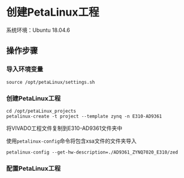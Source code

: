 # 创建PetaLinux工程

系统环境：Ubuntu 18.04.6

## 操作步骤

### 导入环境变量

```shell
source /opt/petaLinux/settings.sh
```

### 创建PetaLinux工程

```shell
cd /opt/petaLinux_projects
petalinux-create -t project --template zynq -n E310-AD9361
```

将VIVADO工程文件复制到E310-AD9361文件夹中

使用`petalinux-config`命令将包含xsa文件的文件夹导入

```shell
petalinux-config --get-hw-description=./AD9361_ZYNQ7020_E310/zed
```

### 配置PetaLinux工程